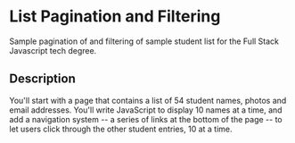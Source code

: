 # List Pagination and Filtering

Sample pagination of and filtering of sample student list for the Full Stack Javascript tech degree.

## Description

You'll start with a page that contains a list of 54 student names, photos and email addresses. 
You'll write JavaScript to display 10 names at a time, and add a navigation system -- a series of links at 
the bottom of the page -- to let users click through the other student entries, 10 at a time.